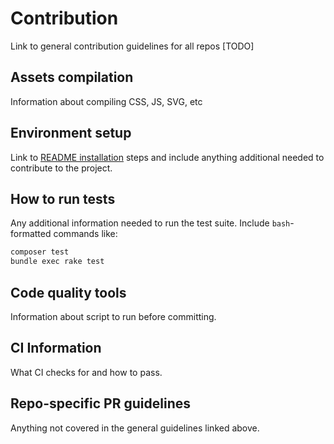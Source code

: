 # Contribution

Link to general contribution guidelines for all repos [TODO]

## Assets compilation

Information about compiling CSS, JS, SVG, etc

## Environment setup

Link to [README installation](README.md#installation) steps and include anything additional needed to contribute to the project.

## How to run tests

Any additional information needed to run the test suite. Include `bash`-formatted commands like:

```bash
composer test
bundle exec rake test
```

## Code quality tools

Information about script to run before committing.

## CI Information

What CI checks for and how to pass.

## Repo-specific PR guidelines

Anything not covered in the general guidelines linked above.

